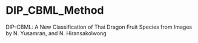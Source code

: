# DIP_CBML_Method
DIP-CBML: A New Classification of Thai Dragon Fruit Species from Images by N. Yusamran, and N. Hiransakolwong
